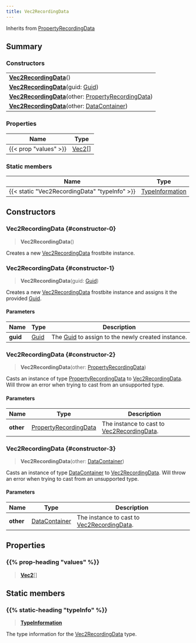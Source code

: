 ```yaml
---
title: Vec2RecordingData
---
```


Inherits from [PropertyRecordingData](/vext/ref/fb/propertyrecordingdata)

## Summary

### Constructors

|  |
| --- |
| **[Vec2RecordingData](#constructor-0)**() |
| **[Vec2RecordingData](#constructor-1)**(guid: [Guid](/vext/ref/shared/type/guid)) |
| **[Vec2RecordingData](#constructor-2)**(other: [PropertyRecordingData](/vext/ref/fb/propertyrecordingdata)) |
| **[Vec2RecordingData](#constructor-3)**(other: [DataContainer](/vext/ref/shared/type/datacontainer)) |

### Properties

| Name | Type |
| ---- | ---- |
| {{< prop "values" >}} | [Vec2](/vext/ref/shared/type/vec2)[] |

### Static members

| Name | Type |
| ---- | ---- |
| {{< static "Vec2RecordingData" "typeInfo" >}} | [TypeInformation](/vext/ref/shared/type/typeinformation) |

## Constructors

### Vec2RecordingData {#constructor-0}

> **Vec2RecordingData**()

Creates a new [Vec2RecordingData](/vext/ref/fb/vec2recordingdata) frostbite instance.

### Vec2RecordingData {#constructor-1}

> **Vec2RecordingData**(guid: [Guid](/vext/ref/shared/type/guid))

Creates a new [Vec2RecordingData](/vext/ref/fb/vec2recordingdata) frostbite instance and assigns it the provided [Guid](/vext/ref/shared/type/guid).

#### Parameters

| Name | Type | Description |
| ---- | ---- | ----------- |
| **guid** | [Guid](/vext/ref/shared/type/guid) | The [Guid](/vext/ref/shared/type/guid) to assign to the newly created instance. |

### Vec2RecordingData {#constructor-2}

> **Vec2RecordingData**(other: [PropertyRecordingData](/vext/ref/fb/propertyrecordingdata))

Casts an instance of type [PropertyRecordingData](/vext/ref/fb/propertyrecordingdata) to [Vec2RecordingData](/vext/ref/fb/vec2recordingdata). Will throw an error when trying to cast from an unsupported type.

#### Parameters

| Name | Type | Description |
| ---- | ---- | ----------- |
| **other** | [PropertyRecordingData](/vext/ref/fb/propertyrecordingdata) | The instance to cast to [Vec2RecordingData](/vext/ref/fb/vec2recordingdata). |

### Vec2RecordingData {#constructor-3}

> **Vec2RecordingData**(other: [DataContainer](/vext/ref/shared/type/datacontainer))

Casts an instance of type [DataContainer](/vext/ref/shared/type/datacontainer) to [Vec2RecordingData](/vext/ref/fb/vec2recordingdata). Will throw an error when trying to cast from an unsupported type.

#### Parameters

| Name | Type | Description |
| ---- | ---- | ----------- |
| **other** | [DataContainer](/vext/ref/shared/type/datacontainer) | The instance to cast to [Vec2RecordingData](/vext/ref/fb/vec2recordingdata). |

## Properties

### {{% prop-heading "values" %}}

> **[Vec2](/vext/ref/shared/type/vec2)**[]

## Static members

### {{% static-heading "typeInfo" %}}

> **[TypeInformation](/vext/ref/shared/type/typeinformation)**

The type information for the [Vec2RecordingData](/vext/ref/fb/vec2recordingdata) type.

